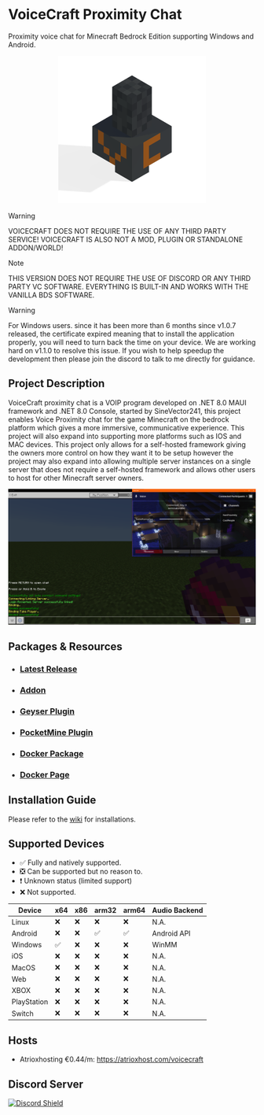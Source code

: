 # VoiceCraft Proximity Chat

Proximity voice chat for Minecraft Bedrock Edition supporting Windows and Android.

<p align="center">
  <img style="margin: 10" width="300" height="300" src="./VoiceCraft.Maui/Resources/AppIcon/vc.png"/>
</p>

> [!WARNING]
> VOICECRAFT DOES NOT REQUIRE THE USE OF ANY THIRD PARTY SERVICE! VOICECRAFT IS ALSO NOT A MOD, PLUGIN OR STANDALONE ADDON/WORLD!

> [!NOTE]
> THIS VERSION DOES NOT REQUIRE THE USE OF DISCORD OR ANY THIRD PARTY VC SOFTWARE. EVERYTHING IS BUILT-IN AND WORKS WITH THE VANILLA BDS SOFTWARE.

> [!WARNING]
> For Windows users. since it has been more than 6 months since v1.0.7 released, the certificate expired meaning that to install the application properly, you will need to turn back the time on your device. We are working hard on v1.1.0 to resolve this issue. If you wish to help speedup the development then please join the discord to talk to me directly for guidance.

## Project Description
VoiceCraft proximity chat is a VOIP program developed on .NET 8.0 MAUI framework and .NET 8.0 Console, started by SineVector241, this project enables Voice Proximity chat for the game Minecraft on the bedrock platform which gives a more immersive, communicative experience. This project will also expand into supporting more platforms such as IOS and MAC devices. This project only allows for a self-hosted framework giving the owners more control on how they want it to be setup however the project may also expand into allowing multiple server instances on a single server that does not require a self-hosted framework and allows other users to host for other Minecraft server owners.

![Voice](./Images/VC.png)

## Packages & Resources
- ### [Latest Release](https://github.com/AvionBlock/VoiceCraft/releases/latest)
- ### [Addon](https://github.com/AvionBlock/VoiceCraft-Addon)
- ### [Geyser Plugin](https://github.com/AvionBlock/GeyserVoice)
- ### [PocketMine Plugin](https://github.com/AvionBlock/VoiceCraft-PocketMine)
- ### [Docker Package](https://github.com/AvionBlock/VoiceCraft-Docker/pkgs/container/voicecraft)
- ### [Docker Page](https://hub.docker.com/r/sinevector241/voicecraft/tags)

## Installation Guide
Please refer to the [wiki](https://github.com/SineVector241/VoiceCraft-MCBE_Proximity_Chat/wiki) for installations.

## Supported Devices

- ✅ Fully and natively supported.
- ❎ Can be supported but no reason to.
- ❗ Unknown status (limited support)
- ❌ Not supported.

| Device      | x64 | x86 | arm32 | arm64 | Audio Backend |
|-------------|--|--|----|--|---------------|
| Linux       | ❌ | ❌ | ❌   | ❌ | N.A.          |
| Android     | ❌ | ❌ | ✅  | ✅ | Android API   |
| Windows     | ✅ | ❌ | ❌  | ❌ | WinMM         |
| iOS         | ❌ | ❌ | ❌   | ❌ | N.A.          |
| MacOS       | ❌ | ❌ | ❌  | ❌ | N.A.          |
| Web         | ❌ | ❌ | ❌   | ❌ | N.A.          |
| XBOX        | ❌ | ❌ | ❌  | ❌ | N.A.          |
| PlayStation | ❌ | ❌ | ❌  | ❌ | N.A.          |
| Switch      | ❌ | ❌ | ❌  | ❌ | N.A.          |

## Hosts

- Atrioxhosting €0.44/m: https://atrioxhost.com/voicecraft

## Discord Server
[![Discord Shield](https://discordapp.com/api/guilds/847396393068265472/widget.png?style=shield)](https://discord.gg/fJGsRY5hh9)
